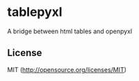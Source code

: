 # tablepyxl

A bridge between html tables and openpyxl

## License

MIT (http://opensource.org/licenses/MIT)
